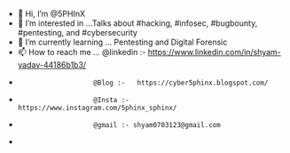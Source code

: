 - 👋 Hi, I’m @5PHInX
- 👀 I’m interested in ...Talks about #hacking, #infosec, #bugbounty, #pentesting, and #cybersecurity
- 🌱 I’m currently learning ... Pentesting and Digital Forensic
- 📫 How to reach me ... @linkedin :- https://www.linkedin.com/in/shyam-yadav-44186b1b3/
-                        @Blog :-   https://cyber5phinx.blogspot.com/
-                        @Insta :- https://www.instagram.com/5phinx_sphinx/
-                        @gmail :- shyam0703123@gmail.com
-                        

